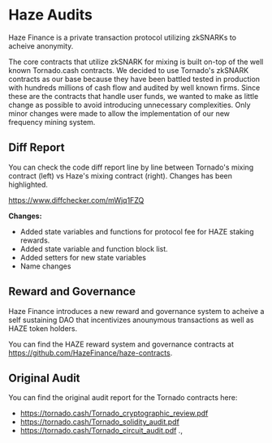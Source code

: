 # Haze Audits

Haze Finance is a private transaction protocol utilizing zkSNARKs to acheive anonymity.

The core contracts that utilize zkSNARK for mixing is built on-top of the well known Tornado.cash contracts. We decided to use Tornado's zkSNARK contracts as our base because they have been battled tested in production with hundreds millions of cash flow and audited by well known firms. Since these are the contracts that handle user funds, we wanted to make as little change as possible to avoid introducing unnecessary complexities. Only minor changes were made to allow the implementation of our new frequency mining system. 

## Diff Report

You can check the code diff report line by line between Tornado's mixing contract (left) vs Haze's mixing contract (right). Changes has been highlighted.

https://www.diffchecker.com/mWjq1FZQ

**Changes:**
- Added state variables and functions for protocol fee for HAZE staking rewards.
- Added state variable and function block list.
- Added setters for new state variables
- Name changes

## Reward and Governance 

Haze Finance introduces a new reward and governance system to acheive a self sustaining DAO that incentivizes anounymous transactions as well as HAZE token holders.

You can find the HAZE reward system and governance contracts at https://github.com/HazeFinance/haze-contracts.

## Original Audit
You can find the original audit report for the Tornado contracts here:
- https://tornado.cash/Tornado_cryptographic_review.pdf
- https://tornado.cash/Tornado_solidity_audit.pdf
- https://tornado.cash/Tornado_circuit_audit.pdf
.,
